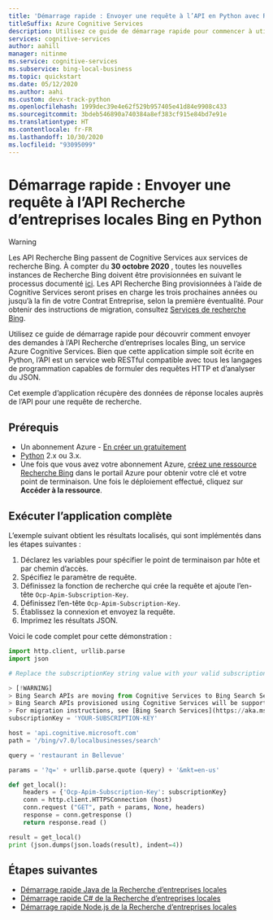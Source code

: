 ```yaml
---
title: 'Démarrage rapide : Envoyer une requête à l’API en Python avec Recherche d’entreprises locales Bing'
titleSuffix: Azure Cognitive Services
description: Utilisez ce guide de démarrage rapide pour commencer à utiliser l’API Recherche d’entreprises locales Bing en Python.
services: cognitive-services
author: aahill
manager: nitinme
ms.service: cognitive-services
ms.subservice: bing-local-business
ms.topic: quickstart
ms.date: 05/12/2020
ms.author: aahi
ms.custom: devx-track-python
ms.openlocfilehash: 1999dec39e4e62f529b957405e41d84e9908c433
ms.sourcegitcommit: 3bdeb546890a740384a8ef383cf915e84bd7e91e
ms.translationtype: HT
ms.contentlocale: fr-FR
ms.lasthandoff: 10/30/2020
ms.locfileid: "93095099"
---
```

# <a name="quickstart-send-a-query-to-the-bing-local-business-search-api-in-python"></a>Démarrage rapide : Envoyer une requête à l’API Recherche d’entreprises locales Bing en Python

> [!WARNING]
> Les API Recherche Bing passent de Cognitive Services aux services de recherche Bing. À compter du **30 octobre 2020** , toutes les nouvelles instances de Recherche Bing doivent être provisionnées en suivant le processus documenté [ici](https://aka.ms/cogsvcs/bingmove).
> Les API Recherche Bing provisionnées à l’aide de Cognitive Services seront prises en charge les trois prochaines années ou jusqu’à la fin de votre Contrat Entreprise, selon la première éventualité.
> Pour obtenir des instructions de migration, consultez [Services de recherche Bing](https://aka.ms/cogsvcs/bingmigration).

Utilisez ce guide de démarrage rapide pour découvrir comment envoyer des demandes à l’API Recherche d’entreprises locales Bing, un service Azure Cognitive Services. Bien que cette application simple soit écrite en Python, l’API est un service web RESTful compatible avec tous les langages de programmation capables de formuler des requêtes HTTP et d’analyser du JSON.

Cet exemple d’application récupère des données de réponse locales auprès de l’API pour une requête de recherche.

## <a name="prerequisites"></a>Prérequis

* Un abonnement Azure - [En créer un gratuitement](https://azure.microsoft.com/free/cognitive-services/)
* [Python](https://www.python.org/) 2.x ou 3.x.
* Une fois que vous avez votre abonnement Azure, <a href="https://portal.azure.com/#create/Microsoft.CognitiveServicesBingSearch-v7"  title="Créer une ressource Recherche Bing"  target="_blank">créez une ressource Recherche Bing<span class="docon docon-navigate-external x-hidden-focus"></span></a> dans le portail Azure pour obtenir votre clé et votre point de terminaison. Une fois le déploiement effectué, cliquez sur **Accéder à la ressource**.

## <a name="run-the-complete-application"></a>Exécuter l’application complète

L’exemple suivant obtient les résultats localisés, qui sont implémentés dans les étapes suivantes :
1. Déclarez les variables pour spécifier le point de terminaison par hôte et par chemin d’accès.
2. Spécifiez le paramètre de requête. 
3. Définissez la fonction de recherche qui crée la requête et ajoute l’en-tête `Ocp-Apim-Subscription-Key`.
4. Définissez l’en-tête `Ocp-Apim-Subscription-Key`. 
5. Établissez la connexion et envoyez la requête.
6. Imprimez les résultats JSON.

Voici le code complet pour cette démonstration :

```python
import http.client, urllib.parse
import json

# Replace the subscriptionKey string value with your valid subscription key.

> [!WARNING]
> Bing Search APIs are moving from Cognitive Services to Bing Search Services. Starting **October 30, 2020**, any new instances of Bing Search need to be provisioned following the process documented [here](https://aka.ms/cogsvcs/bingmove).
> Bing Search APIs provisioned using Cognitive Services will be supported for the next three years or until the end of your Enterprise Agreement, whichever happens first.
> For migration instructions, see [Bing Search Services](https://aka.ms/cogsvcs/bingmigration).
subscriptionKey = 'YOUR-SUBSCRIPTION-KEY'

host = 'api.cognitive.microsoft.com'
path = '/bing/v7.0/localbusinesses/search'

query = 'restaurant in Bellevue'

params = '?q=' + urllib.parse.quote (query) + '&mkt=en-us'

def get_local():
    headers = {'Ocp-Apim-Subscription-Key': subscriptionKey}
    conn = http.client.HTTPSConnection (host)
    conn.request ("GET", path + params, None, headers)
    response = conn.getresponse ()
    return response.read ()

result = get_local()
print (json.dumps(json.loads(result), indent=4))

```

## <a name="next-steps"></a>Étapes suivantes
- [Démarrage rapide Java de la Recherche d’entreprises locales](local-search-java-quickstart.md)
- [Démarrage rapide C# de la Recherche d’entreprises locales](local-quickstart.md)
- [Démarrage rapide Node.js de la Recherche d’entreprises locales](local-search-node-quickstart.md)
